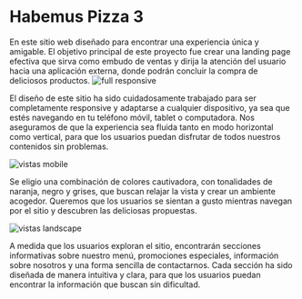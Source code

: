 # Habemus Pizza 3
En este sitio web diseñado para encontrar una experiencia única y amigable. El objetivo principal de este proyecto fue crear una landing page efectiva que sirva como embudo de ventas y dirija la atención del usuario hacia una aplicación externa, donde podrán concluir la compra de deliciosos productos.
![full responsive](https://github.com/Nicolas-Andreis/habemus-pizza-3/assets/111246225/2171532a-b710-43f2-ba8e-9aa68e69f0d8)

El diseño de este sitio ha sido cuidadosamente trabajado para ser completamente responsive y adaptarse a cualquier dispositivo, ya sea que estés navegando en tu teléfono móvil, tablet o computadora. Nos aseguramos de que la experiencia sea fluida tanto en modo horizontal como vertical, para que los usuarios puedan disfrutar de todos nuestros contenidos sin problemas.

![vistas mobile](https://github.com/Nicolas-Andreis/habemus-pizza-3/assets/111246225/e27d3666-6092-41e2-8e24-a397a0fa0b41)

Se eligio una combinación de colores cautivadora, con tonalidades de naranja, negro y grises, que buscan relajar la vista y crear un ambiente acogedor. Queremos que los usuarios se sientan a gusto mientras navegan por el sitio y descubren las deliciosas propuestas.

![vistas landscape](https://github.com/Nicolas-Andreis/habemus-pizza-3/assets/111246225/92a54b44-f10e-4ca4-977c-cf993d3c60c7)

A medida que los usuarios exploran el sitio, encontrarán secciones informativas sobre nuestro menú, promociones especiales, información sobre nosotros y una forma sencilla de contactarnos. Cada sección ha sido diseñada de manera intuitiva y clara, para que los usuarios puedan encontrar la información que buscan sin dificultad.
